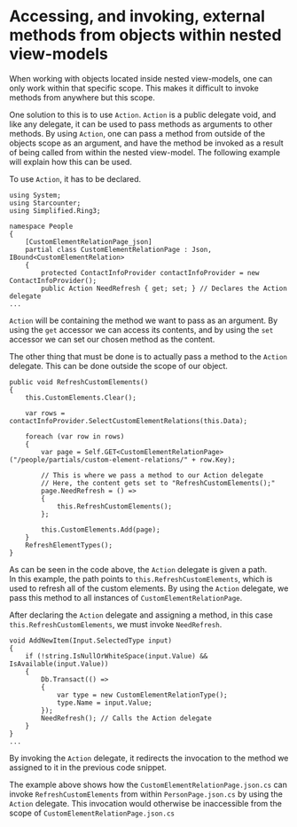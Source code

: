 # Accessing, and invoking, external methods from objects within nested view-models

When working with objects located inside nested view-models, one can only work within that specific scope. This makes it difficult to invoke methods from anywhere but this scope.

One solution to this is to use `Action`. `Action` is a public delegate void, and like any delegate, it can be used to pass methods as arguments to other methods. By using `Action`, one can pass a method from outside of the objects scope as an argument, and have the method be invoked as a result of being called from within the nested view-model. The following example will explain how this can be used.

To use `Action`, it has to be declared.



```
using System;
using Starcounter;
using Simplified.Ring3;

namespace People
{
    [CustomElementRelationPage_json]
    partial class CustomElementRelationPage : Json, IBound<CustomElementRelation>
    {
        protected ContactInfoProvider contactInfoProvider = new ContactInfoProvider();
        public Action NeedRefresh { get; set; } // Declares the Action delegate
...
```

`Action` will be containing the method we want to pass as an argument. By using the `get` accessor we can access its contents, and by using the `set` accessor we can set our chosen method as the content.

The other thing that must be done is to actually pass a method to the `Action` delegate. This can be done outside the scope of our object.



```
public void RefreshCustomElements()
{
    this.CustomElements.Clear();

    var rows = contactInfoProvider.SelectCustomElementRelations(this.Data);

    foreach (var row in rows)
    {
        var page = Self.GET<CustomElementRelationPage>("/people/partials/custom-element-relations/" + row.Key);

        // This is where we pass a method to our Action delegate
        // Here, the content gets set to "RefreshCustomElements();"
        page.NeedRefresh = () =>
        {
            this.RefreshCustomElements();
        };

        this.CustomElements.Add(page);
    }
    RefreshElementTypes();
}
```

As can be seen in the code above, the `Action` delegate is given a path.  
In this example, the path points to `this.RefreshCustomElements`, which is used to refresh all of the custom elements. By using the `Action` delegate, we pass this method to all instances of `CustomElementRelationPage`.

After declaring the `Action` delegate and assigning a method, in this case `this.RefreshCustomElements`, we must invoke `NeedRefresh`.



```
void AddNewItem(Input.SelectedType input)
{
    if (!string.IsNullOrWhiteSpace(input.Value) && IsAvailable(input.Value))
    {
        Db.Transact(() =>
        {
            var type = new CustomElementRelationType();
            type.Name = input.Value;
        });
        NeedRefresh(); // Calls the Action delegate
    }
}
...
```

By invoking the `Action` delegate, it redirects the invocation to the method we assigned to it in the previous code snippet.

The example above shows how the `CustomElementRelationPage.json.cs` can invoke `RefreshCustomElements` from within `PersonPage.json.cs` by using the `Action` delegate. This invocation would otherwise be inaccessible from the scope of `CustomElementRelationPage.json.cs`

